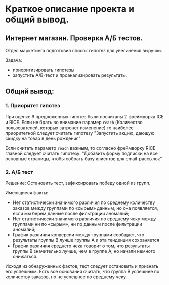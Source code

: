 # Краткое описание проекта и общий вывод.
## Интернет магазин. Проверка А/Б тестов.
Отдел маркетинга подготовил список гипотез для увеличения выручки.

Задача: 
- приоритизировать гипотезы
- запустить A/B-тест и проанализировать результаты.

## Общий вывод: 
### 1. Приоритет гипотез
При оценке 9 предложенных гипотез были посчитаны 2 фреймворка ICE  и RICE. 
Если не брать во внимание парамер `reach` (Количество пользователей, которых затронет изменение) то наиболее приоритетной следует считать гипотезу "Запустить акцию, дающую скидку на товар в день рождения"

Если считать параметр `reach` важным, то согласно фреймворку  RICE главной следует считать гипотезу:
"Добавить форму подписки на все основные страницы, чтобы собрать базу клиентов для email-рассылок"
### 2. А/Б тест
Решение: Остановить тест, зафиксировать победу одной из групп.

Имеющиеся факты:

- Нет статистически значимого различия по среднему количеству заказов между группами по «сырым» данным, но она появляется, если мы берем данные  после фильтрации аномалий;
 - Нет статистически значимого различия по среднему чеку между группами ни по «сырым», ни по данным после фильтрации аномалий;
 - График различия конверсии между группами сообщает, что результаты группы B лучше группы A и эта тенденция сохраняется
 - График различия среднего чека говорит о том, что результаты группы B значительно лучше, чем  в группе А, но начали немного снижаться.

Исходя из обнаруженных фактов, тест следует остановить и признать его успешным. Есть все основания считать, что группа В успешнее по количеству заказов, но не успешнее по среднему чеку. 
